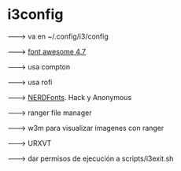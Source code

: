 # i3config
---> va en ~/.config/i3/config


---> [font awesome 4.7](https://github.com/FortAwesome/Font-Awesome/releases/tag/v4.7.0)


---> usa compton


---> usa rofi


---> [NERDFonts](https://www.nerdfonts.com/#downloads). Hack y Anonymous


---> ranger file manager


---> w3m para visualizar imagenes con ranger


---> URXVT


---> dar permisos de ejecución a scripts/i3exit.sh
